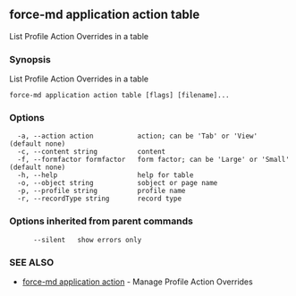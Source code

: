 ## force-md application action table

List Profile Action Overrides in a table

### Synopsis

List Profile Action Overrides in a table

```
force-md application action table [flags] [filename]...
```

### Options

```
  -a, --action action           action; can be 'Tab' or 'View' (default none)
  -c, --content string          content
  -f, --formfactor formfactor   form factor; can be 'Large' or 'Small' (default none)
  -h, --help                    help for table
  -o, --object string           sobject or page name
  -p, --profile string          profile name
  -r, --recordType string       record type
```

### Options inherited from parent commands

```
      --silent   show errors only
```

### SEE ALSO

* [force-md application action](force-md_application_action.md)	 - Manage Profile Action Overrides 

